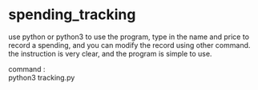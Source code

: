 # spending_tracking

use python or python3 to use the program, type in the name and price to record a spending, and you can modify the record using other command.  
the instruction is very clear, and the program is simple to use.

command  :  
python3 tracking.py
